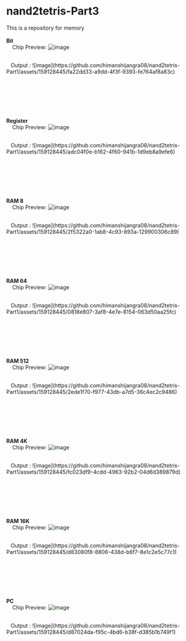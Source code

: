 # nand2tetris-Part3
This is a repository for memory
<br><br>
<b>Bit</b><br>
&nbsp;&nbsp;&nbsp; Chip Preview: ![image](https://github.com/himanshijangra08/nand2tetris-Part1/assets/159128445/80306245-c168-469c-8302-c64671604d47)


<br>
&nbsp;&nbsp;&nbsp;Output : ![image](https://github.com/himanshijangra08/nand2tetris-Part1/assets/159128445/fa22dd33-a9dd-4f3f-9393-fe764af8a83c)



<br><br><br>



<br><br>
<b>Register</b><br>
&nbsp;&nbsp;&nbsp; Chip Preview: ![image](https://github.com/himanshijangra08/nand2tetris-Part1/assets/159128445/42405cf7-5996-4ba3-b845-34e8eebd014f)


<br>
&nbsp;&nbsp;&nbsp;Output : ![image](https://github.com/himanshijangra08/nand2tetris-Part1/assets/159128445/adc04f0e-b162-4f60-941b-1d9eb8a9efe6)



<br><br><br>




<br><br>
<b>RAM 8</b><br>
&nbsp;&nbsp;&nbsp; Chip Preview: ![image](https://github.com/himanshijangra08/nand2tetris-Part1/assets/159128445/048234f6-2305-49ee-837d-f15ddf12eb79)


<br>
&nbsp;&nbsp;&nbsp;Output : ![image](https://github.com/himanshijangra08/nand2tetris-Part1/assets/159128445/2f5322a0-1ab8-4c93-893a-129900306c89)



<br><br><br>





<br><br>
<b>RAM 64</b><br>
&nbsp;&nbsp;&nbsp; Chip Preview: ![image](https://github.com/himanshijangra08/nand2tetris-Part1/assets/159128445/32682899-5b98-4127-ac32-bd27527c8266)


<br>
&nbsp;&nbsp;&nbsp;Output : ![image](https://github.com/himanshijangra08/nand2tetris-Part1/assets/159128445/0818e807-3af8-4e7e-8154-063d50aa25fc)



<br><br><br>




<br><br>
<b>RAM 512</b><br>
&nbsp;&nbsp;&nbsp; Chip Preview: ![image](https://github.com/himanshijangra08/nand2tetris-Part1/assets/159128445/486a201b-612b-4c6e-8036-0e0cc617da49)


<br>
&nbsp;&nbsp;&nbsp;Output : ![image](https://github.com/himanshijangra08/nand2tetris-Part1/assets/159128445/2ede1f70-f977-43db-a7d5-36c4ec2c9486)



<br><br><br>





<br><br>
<b>RAM 4K</b><br>
&nbsp;&nbsp;&nbsp; Chip Preview: ![image](https://github.com/himanshijangra08/nand2tetris-Part1/assets/159128445/44cd46a3-8c73-4189-96ca-1b10be4289bb)


<br>
&nbsp;&nbsp;&nbsp;Output : ![image](https://github.com/himanshijangra08/nand2tetris-Part1/assets/159128445/fc023df9-4cdd-4963-92b2-04d6d389879d)



<br><br><br>





<br><br>
<b>RAM 16K</b><br>
&nbsp;&nbsp;&nbsp; Chip Preview: ![image](https://github.com/himanshijangra08/nand2tetris-Part1/assets/159128445/2a4bab4b-24d8-4969-b5cf-88626352ba94)


<br>
&nbsp;&nbsp;&nbsp;Output : ![image](https://github.com/himanshijangra08/nand2tetris-Part1/assets/159128445/d83080f8-8806-438d-b6f7-8e1c2e5c77c1)



<br><br><br>




<br><br>
<b>PC</b><br>
&nbsp;&nbsp;&nbsp; Chip Preview: ![image](https://github.com/himanshijangra08/nand2tetris-Part1/assets/159128445/280cc383-2817-4bd0-87e4-7e5479bafe4f)


<br>
&nbsp;&nbsp;&nbsp;Output : ![image](https://github.com/himanshijangra08/nand2tetris-Part1/assets/159128445/d87024da-f95c-4bd6-b38f-d385b1b749f1)



<br><br><br>

